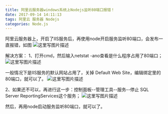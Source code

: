 ```yaml
---
title: 阿里云服务器windows系统上Nodejs监听80端口报错！
date: 2017-09-14 14:11:13
tags: 阿里云 服务器 Nodejs
categories: Node.js
---
```


<!--more-->

阿里云服务器上，开启了IIS服务后，再使用node开启服务监听80端口，会发布一直报错，如图
![这里写图片描述](http://img.blog.csdn.net/20170914140219270?watermark/2/text/aHR0cDovL2Jsb2cuY3Nkbi5uZXQvYXJ2aW4w/font/5a6L5L2T/fontsize/400/fill/I0JBQkFCMA==/dissolve/70/gravity/SouthEast)

解决方案：
1、打开cmd，然后输入netstat -ano查看是什么程序占用了80端口；
![这里写图片描述](http://img.blog.csdn.net/20170914140900932?watermark/2/text/aHR0cDovL2Jsb2cuY3Nkbi5uZXQvYXJ2aW4w/font/5a6L5L2T/fontsize/400/fill/I0JBQkFCMA==/dissolve/70/gravity/SouthEast)

一般情况下是IIS服务的默认网站占用了，关掉 Default Web Site，编辑绑定里的80端口，就可以了。
![这里写图片描述](http://img.blog.csdn.net/20170914140802080?watermark/2/text/aHR0cDovL2Jsb2cuY3Nkbi5uZXQvYXJ2aW4w/font/5a6L5L2T/fontsize/400/fill/I0JBQkFCMA==/dissolve/70/gravity/SouthEast)

2、如果还不可以，再进行这一步：控制面板--管理工具--服务--停止 SQL Server ReportingServices这个服务；
![这里写图片描述](http://img.blog.csdn.net/20170914141259366?watermark/2/text/aHR0cDovL2Jsb2cuY3Nkbi5uZXQvYXJ2aW4w/font/5a6L5L2T/fontsize/400/fill/I0JBQkFCMA==/dissolve/70/gravity/SouthEast)

然后，再用node启动服务监听80端口，就可以了。